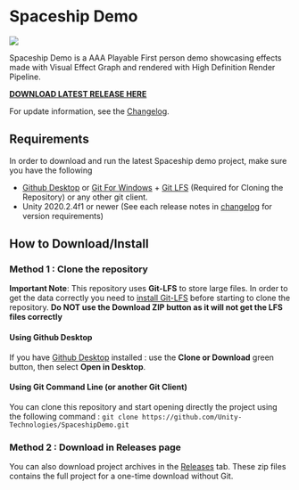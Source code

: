 # Spaceship Demo

![](https://blogs.unity3d.com/wp-content/uploads/2019/08/image10.png)

Spaceship Demo is a AAA Playable First person demo showcasing effects made with Visual Effect Graph and rendered with High Definition Render Pipeline.

**[DOWNLOAD LATEST RELEASE HERE](https://github.com/Unity-Technologies/SpaceshipDemo/releases/latest)**

For update information, see the [Changelog](https://github.com/Unity-Technologies/SpaceshipDemo/blob/master/CHANGELOG.md).

## Requirements

In order to download and run the latest Spaceship demo project, make sure you have the following
* [Github Desktop](https://desktop.github.com/) or [Git For Windows](https://git-scm.com/download/win) + [Git LFS](https://git-lfs.github.com/) (Required for Cloning the Repository) or any other git client.
* Unity 2020.2.4f1 or newer (See each release notes in [changelog](https://github.com/Unity-Technologies/SpaceshipDemo/blob/master/CHANGELOG.md) for version requirements)

## How to Download/Install

### Method 1 : Clone the repository

**Important Note**: This repository uses **Git-LFS** to store large files. In order to get the data correctly you need to [install Git-LFS](https://git-lfs.github.com/) before starting to clone the repository. **Do NOT use the Download ZIP button as it will not get the LFS files correctly**

#### Using Github Desktop

If you have [Github Desktop](https://desktop.github.com/) installed :  use the **Clone or Download** green button, then select **Open in Desktop**.

#### Using Git Command Line (or another Git Client)

You can clone this repository and start opening directly the project using the following command : `git clone https://github.com/Unity-Technologies/SpaceshipDemo.git`

### Method 2 : Download in Releases page

You can also download project archives in the [Releases](https://github.com/Unity-Technologies/SpaceshipDemo/releases) tab. These zip files contains the full project for a one-time download without Git. 
